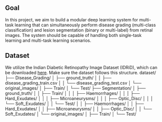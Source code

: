 ## Goal
In this project, we aim to build a modular deep learning system for multi-task learning that can simultaneously perform disease grading (multi-class classification) and lesion segmentation (binary or multi-label) from retinal images. The system should be capable of handling both single-task learning and multi-task learning scenarios.

## Dataset
We utilize the Indian Diabetic Retinopathy Image Dataset (IDRiD), which can be downloaded [here](https://ieee-dataport.org/open-access/indian-diabetic-retinopathy-image-dataset-idrid). Make sure the dataset follows this structure.
dataset/
├── Disease_Grading/
│ ├── ground_truth/
│ │ ├── disease_grading_train.csv
│ │ └── disease_grading_test.csv
│ └── original_images/
│ ├── Train/
│ └── Test/
├── Segmentation/
│ ├── ground_truth/
│ │ ├── Train/
│ │ │ ├── Haemorrhages/
│ │ │ ├── Hard_Exudates/
│ │ │ ├── Microaneurysms/
│ │ │ ├── Optic_Disc/
│ │ │ └── Soft_Exudates/
│ │ └── Test/
│ │ ├── Haemorrhages/
│ │ ├── Hard_Exudates/
│ │ ├── Microaneurysms/
│ │ ├── Optic_Disc/
│ │ └── Soft_Exudates/
│ └── original_images/
│ ├── Train/
│ └── Test/


